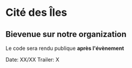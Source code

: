 # Cité des Îles

## Bievenue sur notre organization

Le code sera rendu publique **après l'évènement**

Date: XX/XX
Trailer: X
